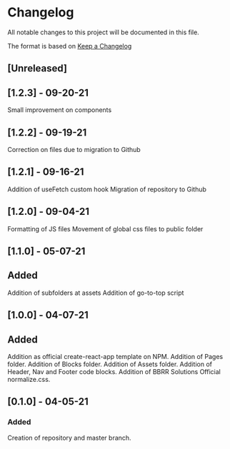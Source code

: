 # Changelog

All notable changes to this project will be documented in this file.

The format is based on [Keep a Changelog](https://keepachangelog.com/en/1.0.0/)

## [Unreleased]

## [1.2.3] - 09-20-21

Small improvement on components

## [1.2.2] - 09-19-21

Correction on files due to migration to Github

## [1.2.1] - 09-16-21

Addition of useFetch custom hook
Migration of repository to Github

## [1.2.0] - 09-04-21

Formatting of JS files
Movement of global css files to public folder

## [1.1.0] - 05-07-21

## Added

Addition of subfolders at assets
Addition of go-to-top script

## [1.0.0] - 04-07-21

## Added

Addition as official create-react-app template on NPM.
Addition of Pages folder.
Addition of Blocks folder.
Addition of Assets folder.
Addition of Header, Nav and Footer code blocks.
Addition of BBRR Solutions Official normalize.css.

## [0.1.0] - 04-05-21

### Added

Creation of repository and master branch.
